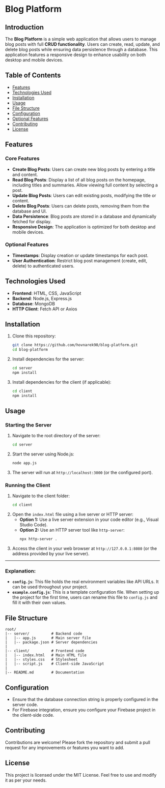 # Blog Platform

## Introduction

The **Blog Platform** is a simple web application that allows users to manage blog posts with full **CRUD functionality**. Users can create, read, update, and delete blog posts while ensuring data persistence through a database. This application features a responsive design to enhance usability on both desktop and mobile devices.

## Table of Contents

- [Features](#features)
- [Technologies Used](#technologies-used)
- [Installation](#installation)
- [Usage](#usage)
- [File Structure](#file-structure)
- [Configuration](#configuration)
- [Optional Features](#optional-features)
- [Contributing](#contributing)
- [License](#license)

## Features

### Core Features
- **Create Blog Posts**: Users can create new blog posts by entering a title and content.
- **Read Blog Posts**: Display a list of all blog posts on the homepage, including titles and summaries. Allow viewing full content by selecting a post.
- **Update Blog Posts**: Users can edit existing posts, modifying the title or content.
- **Delete Blog Posts**: Users can delete posts, removing them from the database and UI.
- **Data Persistence**: Blog posts are stored in a database and dynamically fetched for display.
- **Responsive Design**: The application is optimized for both desktop and mobile devices.

### Optional Features
- **Timestamps**: Display creation or update timestamps for each post.
- **User Authentication**: Restrict blog post management (create, edit, delete) to authenticated users.

## Technologies Used

- **Frontend**: HTML, CSS, JavaScript
- **Backend**: Node.js, Express.js
- **Database**: MongoDB
- **HTTP Client**: Fetch API or Axios

## Installation

1. Clone this repository:
   ```bash
   git clone https://github.com/hovnarek90/blog-platform.git
   cd blog-platform
   ```

2. Install dependencies for the server:
   ```bash
   cd server
   npm install
   ```

3. Install dependencies for the client (if applicable):
   ```bash
   cd client
   npm install
   ```

## Usage

### Starting the Server

1. Navigate to the root directory of the server:
   ```bash
   cd server
   ```
2. Start the server using Node.js:
   ```bash
   node app.js
   ```
3. The server will run at `http://localhost:3000` (or the configured port).

### Running the Client

1. Navigate to the client folder:
   ```bash
   cd client
   ```
2. Open the `index.html` file using a live server or HTTP server:
   - **Option 1:** Use a live server extension in your code editor (e.g., Visual Studio Code).
   - **Option 2:** Use an HTTP server tool like `http-server`:
     ```bash
     npx http-server .
     ```
3. Access the client in your web browser at `http://127.0.0.1:8080` (or the address provided by your live server).

---

### Explanation:

- **`config.js`**: This file holds the real environment variables like API URLs. It can be used throughout your project.
- **`example.config.js`**: This is a template configuration file. When setting up the project for the first time, users can rename this file to `config.js` and fill it with their own values.


## File Structure

```
root/
|-- server/          # Backend code
|   |-- app.js       # Main server file
|   |-- package.json # Server dependencies
|
|-- client/          # Frontend code
|   |-- index.html   # Main HTML file
|   |-- styles.css   # Stylesheet
|   |-- script.js    # Client-side JavaScript
|
|-- README.md        # Documentation
```

## Configuration

- Ensure that the database connection string is properly configured in the server code.
- For Firebase integration, ensure you configure your Firebase project in the client-side code.

## Contributing

Contributions are welcome! Please fork the repository and submit a pull request for any improvements or features you want to add.

## License

This project is licensed under the MIT License. Feel free to use and modify it as per your needs.

